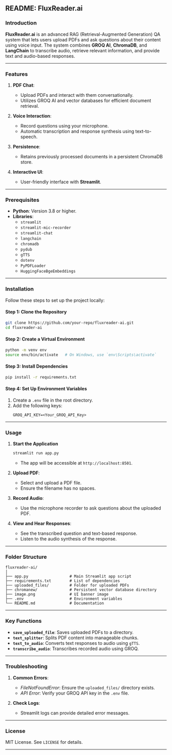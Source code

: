 ## README: **FluxReader.ai**  

### Introduction
**FluxReader.ai** is an advanced RAG (Retrieval-Augmented Generation) QA system that lets users upload PDFs and ask questions about their content using voice input. The system combines **GROQ AI**, **ChromaDB**, and **LangChain** to transcribe audio, retrieve relevant information, and provide text and audio-based responses.

---

### Features
1. **PDF Chat**:
   - Upload PDFs and interact with them conversationally.
   - Utilizes GROQ AI and vector databases for efficient document retrieval.

2. **Voice Interaction**:
   - Record questions using your microphone.
   - Automatic transcription and response synthesis using text-to-speech.

3. **Persistence**:
   - Retains previously processed documents in a persistent ChromaDB store.

4. **Interactive UI**:
   - User-friendly interface with **Streamlit**.

---

### Prerequisites
- **Python**: Version 3.8 or higher.
- **Libraries**:
  - `streamlit`
  - `streamlit-mic-recorder`
  - `streamlit-chat`
  - `langchain`
  - `chromadb`
  - `pydub`
  - `gTTS`
  - `dotenv`
  - `PyPDFLoader`
  - `HuggingFaceBgeEmbeddings`

---

### Installation
Follow these steps to set up the project locally:

#### Step 1: Clone the Repository
```bash
git clone https://github.com/your-repo/fluxreader-ai.git
cd fluxreader-ai
```

#### Step 2: Create a Virtual Environment
```bash
python -m venv env
source env/bin/activate   # On Windows, use `env\Scripts\activate`
```

#### Step 3: Install Dependencies
```bash
pip install -r requirements.txt
```

#### Step 4: Set Up Environment Variables
1. Create a `.env` file in the root directory.
2. Add the following keys:
   ```
   GROQ_API_KEY=<Your_GROQ_API_Key>
   ```

---

### Usage
1. **Start the Application**
   ```bash
   streamlit run app.py
   ```
   - The app will be accessible at `http://localhost:8501`.

2. **Upload PDF**:
   - Select and upload a PDF file.
   - Ensure the filename has no spaces.

3. **Record Audio**:
   - Use the microphone recorder to ask questions about the uploaded PDF.

4. **View and Hear Responses**:
   - See the transcribed question and text-based response.
   - Listen to the audio synthesis of the response.

---

### Folder Structure
```
fluxreader-ai/
│
├── app.py                  # Main Streamlit app script
├── requirements.txt        # List of dependencies
├── uploaded_files/         # Folder for uploaded PDFs
├── chromanew/              # Persistent vector database directory
├── image.png               # UI banner image
├── .env                    # Environment variables
└── README.md               # Documentation
```

---

### Key Functions
- **`save_uploaded_file`**: Saves uploaded PDFs to a directory.
- **`text_splitter`**: Splits PDF content into manageable chunks.
- **`text_to_audio`**: Converts text responses to audio using `gTTS`.
- **`transcribe_audio`**: Transcribes recorded audio using GROQ.

---

### Troubleshooting
1. **Common Errors**:
   - *FileNotFoundError*: Ensure the `uploaded_files/` directory exists.
   - *API Error*: Verify your GROQ API key in the `.env` file.

2. **Check Logs**:
   - Streamlit logs can provide detailed error messages.

---

### License
MIT License. See `LICENSE` for details.

---